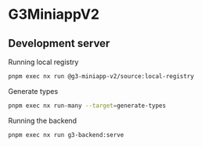 # G3MiniappV2
 
## Development server


Running local registry

```bash
pnpm exec nx run @g3-miniapp-v2/source:local-registry
```

Generate types

```bash
pnpm exec nx run-many --target=generate-types
```

Running the backend

```bash
pnpm exec nx run g3-backend:serve
```
